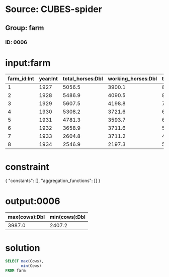 # Source: CUBES-spider
## Group: farm
### ID: 0006

# input:farm

| farm_id:Int | year:Int | total_horses:Dbl | working_horses:Dbl | total_cattle:Dbl | oxen:Dbl | bulls:Dbl | cows:Dbl | pigs:Dbl | sheep_and_goats:Dbl |
|---|---|---|---|---|---|---|---|---|---|
| 1 | 1927 | 5056.5 | 3900.1 | 8374.5 | 805.5 | 31.6 | 3852.1 | 4412.4 | 7956.3 |
| 2 | 1928 | 5486.9 | 4090.5 | 8604.8 | 895.3 | 32.8 | 3987.0 | 6962.9 | 8112.2 |
| 3 | 1929 | 5607.5 | 4198.8 | 7611.0 | 593.7 | 26.9 | 3873.0 | 4161.2 | 7030.8 |
| 4 | 1930 | 5308.2 | 3721.6 | 6274.1 | 254.8 | 49.6 | 3471.6 | 3171.8 | 4533.4 |
| 5 | 1931 | 4781.3 | 3593.7 | 6189.5 | 113.8 | 40.0 | 3377.0 | 3373.3 | 3364.8 |
| 6 | 1932 | 3658.9 | 3711.6 | 5006.7 | 105.2 | 71.6 | 2739.5 | 2623.7 | 2109.5 |
| 7 | 1933 | 2604.8 | 3711.2 | 4446.3 | 116.9 | 37.6 | 2407.2 | 2089.2 | 2004.7 |
| 8 | 1934 | 2546.9 | 2197.3 | 5277.5 | 156.5 | 46.7 | 2518.0 | 4236.7 | 2197.1 |

# constraint

{
  "constants": [],
  "aggregation_functions": []
}

# output:0006

| max(cows):Dbl | min(cows):Dbl |
|---|---|
| 3987.0 | 2407.2 |

# solution

```sql
SELECT max(Cows),
       min(Cows)
FROM farm
```
